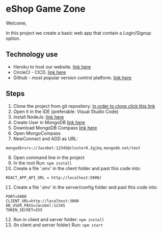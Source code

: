 # eShop Game Zone
Welcome,

In this project we create a basic web app that contain a Login/Signup option.

## Technology use
- Heroku to host our website. [link here](http://mern-team10.herokuapp.com/)
- CircleCI - CICD. [link here](https://app.circleci.com/pipelines/github/TechLeadersSce/CICD_Class)
- Github - most popular version control platform. [link here](https://github.com/TechLeadersSce/CICD_Class)

## Steps
1) Clone the project from git repository: [In order to clone click this link](https://github.com/TechLeadersSce/CICD_Class)
2) Open it in the IDE (preferable: Visual Studio Code) 
3) Install NodeJs: [link here](https://nodejs.org/en/download/)
4) Create User in MongoDB [link here](https://www.mongodb.com/)
5) Download MongoDB Compass [link here](https://www.mongodb.com/try/download/compass)
6) Open MongoCompass
7) NewConnect and ADD as URL:
```
mongodb+srv://Jacobel:12345@cluster0.2gjbq.mongodb.net/test

```
8) Open command line in the project
9) In the root Run: `npm install`
10) Create a file '.env' in the client folder and past this code into:
```
REACT_APP_API_URL = http://localhost:5000/
``` 
11) Create a file '.env' in the server/config folder and past this code into: 
```
PORT=5000
CLIENT_URL=http://localhost:3000
DB_USER_PASS=Jacobel:12345
TOKEN_SECRET=555
```
12) Run in client and server folder: `npm install`
13) (In client and server folder) Run: `npm start`

